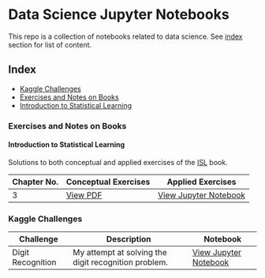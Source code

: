 # Data Science Jupyter Notebooks

This repo is a collection of notebooks related to data science. See [index](#Index) section for list of content.

## Index
* [Kaggle Challenges](#kaggle-challenges)
* [Exercises and Notes on Books](#Exercises-and-Notes-on-Books)
 * [Introduction to Statistical Learning](#Introduction-to-Statistical-Learning)


### Exercises and Notes on Books
#### Introduction to Statistical Learning

Solutions to both conceptual and applied exercises of the [ISL](http://www-bcf.usc.edu/~gareth/ISL/index.html) book.


|Chapter No. | Conceptual Exercises  | Applied Exercises  |  
|------------|-----------------------|--------------------|
|3           | [View PDF](https://github.com/evertonjlima/Data-Science-Jupyter-Notebooks/blob/master/ISLR/Exercises/ISL_ConceptExerCh3.pdf) | [View Jupyter Notebook](https://nbviewer.jupyter.org/github/evertonjlima/Data-Science-Jupyter-Notebooks/blob/master/ISLR/Exercises/Ch3-Applied-Exercises.ipynb) |


### Kaggle Challenges


| Challenge          | Description                                          | Notebook  |
|--------------------|------------------------------------------------------|-----------|
| Digit Recognition  | My attempt at solving the digit recognition problem. |[View Jupyter Notebook](https://nbviewer.jupyter.org/github/evertonjlima/Kaggle/blob/master/Digit-Recognizer/digit-recognizer.ipynb) |

